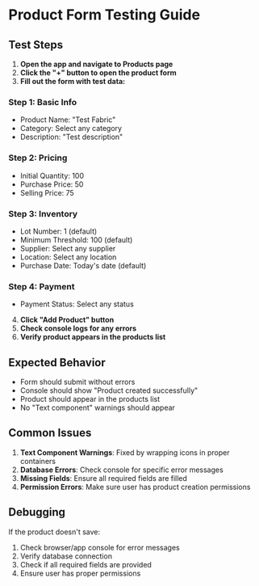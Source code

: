 # Product Form Testing Guide

## Test Steps

1. **Open the app and navigate to Products page**
2. **Click the "+" button to open the product form**
3. **Fill out the form with test data:**

### Step 1: Basic Info
- Product Name: "Test Fabric"
- Category: Select any category
- Description: "Test description"

### Step 2: Pricing
- Initial Quantity: 100
- Purchase Price: 50
- Selling Price: 75

### Step 3: Inventory
- Lot Number: 1 (default)
- Minimum Threshold: 100 (default)
- Supplier: Select any supplier
- Location: Select any location
- Purchase Date: Today's date (default)

### Step 4: Payment
- Payment Status: Select any status

4. **Click "Add Product" button**
5. **Check console logs for any errors**
6. **Verify product appears in the products list**

## Expected Behavior

- Form should submit without errors
- Console should show "Product created successfully"
- Product should appear in the products list
- No "Text component" warnings should appear

## Common Issues

1. **Text Component Warnings**: Fixed by wrapping icons in proper containers
2. **Database Errors**: Check console for specific error messages
3. **Missing Fields**: Ensure all required fields are filled
4. **Permission Errors**: Make sure user has product creation permissions

## Debugging

If the product doesn't save:
1. Check browser/app console for error messages
2. Verify database connection
3. Check if all required fields are provided
4. Ensure user has proper permissions